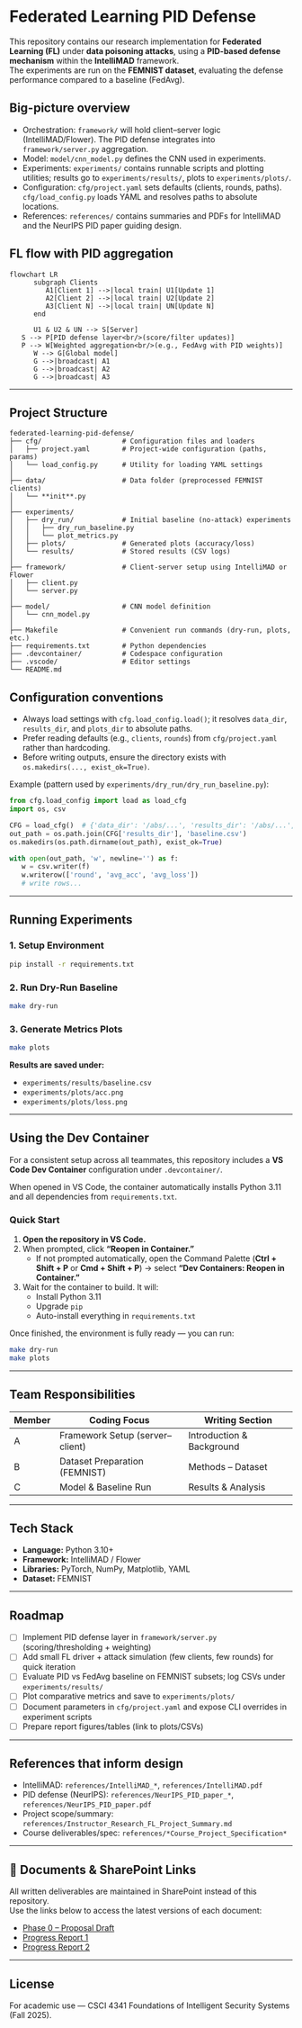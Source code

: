 # Federated Learning PID Defense

This repository contains our research implementation for **Federated Learning (FL)** under **data poisoning attacks**, using a **PID-based defense mechanism** within the **IntelliMAD** framework.  
The experiments are run on the **FEMNIST dataset**, evaluating the defense performance compared to a baseline (FedAvg).

## Big-picture overview

- Orchestration: `framework/` will hold client–server logic (IntelliMAD/Flower). The PID defense integrates into `framework/server.py` aggregation.
- Model: `model/cnn_model.py` defines the CNN used in experiments.
- Experiments: `experiments/` contains runnable scripts and plotting utilities; results go to `experiments/results/`, plots to `experiments/plots/`.
- Configuration: `cfg/project.yaml` sets defaults (clients, rounds, paths). `cfg/load_config.py` loads YAML and resolves paths to absolute locations.
- References: `references/` contains summaries and PDFs for IntelliMAD and the NeurIPS PID paper guiding design.

## FL flow with PID aggregation

```mermaid
flowchart LR
      subgraph Clients
         A1[Client 1] -->|local train| U1[Update 1]
         A2[Client 2] -->|local train| U2[Update 2]
         A3[Client N] -->|local train| UN[Update N]
      end

      U1 & U2 & UN --> S[Server]
   S --> P[PID defense layer<br/>(score/filter updates)]
   P --> W[Weighted aggregation<br/>(e.g., FedAvg with PID weights)]
      W --> G[Global model]
      G -->|broadcast| A1
      G -->|broadcast| A2
      G -->|broadcast| A3
```

---

## Project Structure

```
federated-learning-pid-defense/
├── cfg/                    # Configuration files and loaders
│   ├── project.yaml        # Project-wide configuration (paths, params)
│   └── load_config.py      # Utility for loading YAML settings
│
├── data/                   # Data folder (preprocessed FEMNIST clients)
│   └── **init**.py
│
├── experiments/
│   ├── dry_run/            # Initial baseline (no-attack) experiments
│   │   ├── dry_run_baseline.py
│   │   └── plot_metrics.py
│   ├── plots/              # Generated plots (accuracy/loss)
│   └── results/            # Stored results (CSV logs)
│
├── framework/              # Client-server setup using IntelliMAD or Flower
│   ├── client.py
│   └── server.py
│
├── model/                  # CNN model definition
│   └── cnn_model.py
│
├── Makefile                # Convenient run commands (dry-run, plots, etc.)
├── requirements.txt        # Python dependencies
├── .devcontainer/          # Codespace configuration
├── .vscode/                # Editor settings
└── README.md

```

## Configuration conventions

- Always load settings with `cfg.load_config.load()`; it resolves `data_dir`, `results_dir`, and `plots_dir` to absolute paths.
- Prefer reading defaults (e.g., `clients`, `rounds`) from `cfg/project.yaml` rather than hardcoding.
- Before writing outputs, ensure the directory exists with `os.makedirs(..., exist_ok=True)`.

Example (pattern used by `experiments/dry_run/dry_run_baseline.py`):

```python
from cfg.load_config import load as load_cfg
import os, csv

CFG = load_cfg()  # {'data_dir': '/abs/...', 'results_dir': '/abs/...', ...}
out_path = os.path.join(CFG['results_dir'], 'baseline.csv')
os.makedirs(os.path.dirname(out_path), exist_ok=True)

with open(out_path, 'w', newline='') as f:
   w = csv.writer(f)
   w.writerow(['round', 'avg_acc', 'avg_loss'])
   # write rows...
```

---

## Running Experiments

### 1. Setup Environment
```bash
pip install -r requirements.txt
```

### 2. Run Dry-Run Baseline

```bash
make dry-run
```

### 3. Generate Metrics Plots

```bash
make plots
```

**Results are saved under:**

* `experiments/results/baseline.csv`
* `experiments/plots/acc.png`
* `experiments/plots/loss.png`

---

## Using the Dev Container

For a consistent setup across all teammates, this repository includes a **VS Code Dev Container** configuration under `.devcontainer/`.

When opened in VS Code, the container automatically installs Python 3.11 and all dependencies from `requirements.txt`.

### Quick Start

1. **Open the repository in VS Code.**  
2. When prompted, click **“Reopen in Container.”**  
   - If not prompted automatically, open the Command Palette (**Ctrl + Shift + P** or **Cmd + Shift + P**) → select **“Dev Containers: Reopen in Container.”**
3. Wait for the container to build. It will:
   - Install Python 3.11  
   - Upgrade `pip`  
   - Auto-install everything in `requirements.txt`  

Once finished, the environment is fully ready — you can run:
```bash
make dry-run
make plots
```

---

## Team Responsibilities

| Member | Coding Focus                    | Writing Section           |
| ------ | ------------------------------- | ------------------------- |
| A      | Framework Setup (server–client) | Introduction & Background |
| B      | Dataset Preparation (FEMNIST)   | Methods – Dataset         |
| C      | Model & Baseline Run            | Results & Analysis        |

---

## Tech Stack

* **Language:** Python 3.10+
* **Framework:** IntelliMAD / Flower
* **Libraries:** PyTorch, NumPy, Matplotlib, YAML
* **Dataset:** FEMNIST

---

## Roadmap

* [ ] Implement PID defense layer in `framework/server.py` (scoring/thresholding + weighting)
* [ ] Add small FL driver + attack simulation (few clients, few rounds) for quick iteration
* [ ] Evaluate PID vs FedAvg baseline on FEMNIST subsets; log CSVs under `experiments/results/`
* [ ] Plot comparative metrics and save to `experiments/plots/`
* [ ] Document parameters in `cfg/project.yaml` and expose CLI overrides in experiment scripts
* [ ] Prepare report figures/tables (link to plots/CSVs)

---

## References that inform design

- IntelliMAD: `references/IntelliMAD_*`, `references/IntelliMAD.pdf`
- PID defense (NeurIPS): `references/NeurIPS_PID_paper_*`, `references/NeurIPS_PID_paper.pdf`
- Project scope/summary: `references/Instructor_Research_FL_Project_Summary.md`
- Course deliverables/spec: `references/*Course_Project_Specification*`

---

## 📄 Documents & SharePoint Links

All written deliverables are maintained in SharePoint instead of this repository.  
Use the links below to access the latest versions of each document:

- [Phase 0 – Proposal Draft](https://www.overleaf.com/project/68d1fc646c93a0c0a02abb8a)
- [Progress Report 1](https://www.overleaf.com/project/68ed8a6891b863897e14f920)
- [Progress Report 2]()

---


## License

For academic use — CSCI 4341 Foundations of Intelligent Security Systems (Fall 2025).

